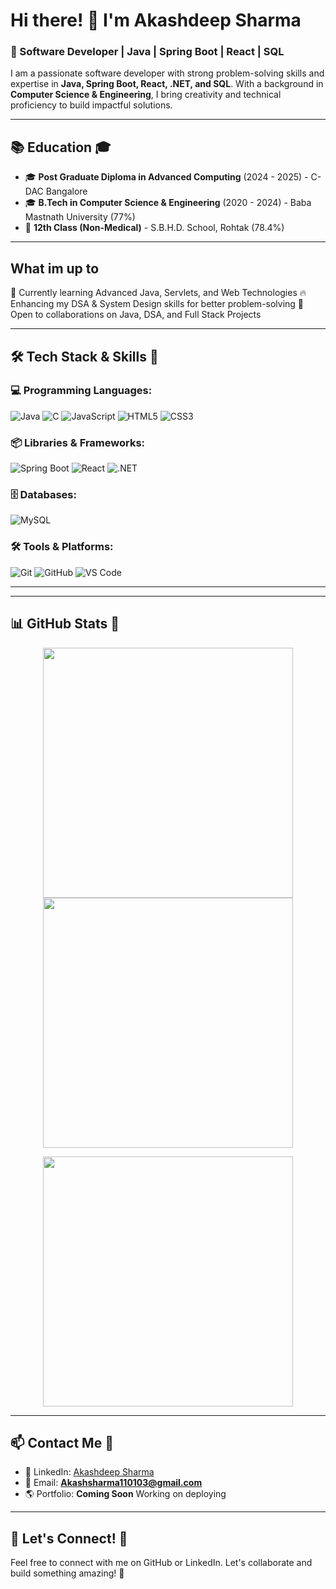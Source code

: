 # Hi there! 👋 I'm Akashdeep Sharma

### 🚀 Software Developer | Java | Spring Boot | React | SQL

I am a passionate software developer with strong problem-solving skills and expertise in **Java, Spring Boot, React, .NET, and SQL**. With a background in **Computer Science & Engineering**, I bring creativity and technical proficiency to build impactful solutions.

---

## 📚 Education 🎓
- 🎓 **Post Graduate Diploma in Advanced Computing** (2024 - 2025) - C-DAC Bangalore
- 🎓 **B.Tech in Computer Science & Engineering** (2020 - 2024) - Baba Mastnath University (77%)
- 🏫 **12th Class (Non-Medical)** - S.B.H.D. School, Rohtak (78.4%)
---
## What im up to 
🌱 Currently learning Advanced Java, Servlets, and Web Technologies
🔥 Enhancing my DSA & System Design skills for better problem-solving
🤝 Open to collaborations on Java, DSA, and Full Stack Projects

---

## 🛠️ Tech Stack & Skills 🚀

### **💻 Programming Languages:**  
![Java](https://img.shields.io/badge/Java-ED8B00?style=for-the-badge&logo=java&logoColor=white) ![C](https://img.shields.io/badge/C-00599C?style=for-the-badge&logo=c&logoColor=white) ![JavaScript](https://img.shields.io/badge/JavaScript-F7DF1E?style=for-the-badge&logo=javascript&logoColor=black) ![HTML5](https://img.shields.io/badge/HTML5-E34F26?style=for-the-badge&logo=html5&logoColor=white) ![CSS3](https://img.shields.io/badge/CSS3-1572B6?style=for-the-badge&logo=css3&logoColor=white)

### **📦 Libraries & Frameworks:**  
![Spring Boot](https://img.shields.io/badge/Spring%20Boot-6DB33F?style=for-the-badge&logo=spring-boot&logoColor=white) ![React](https://img.shields.io/badge/React-61DAFB?style=for-the-badge&logo=react&logoColor=black) ![.NET](https://img.shields.io/badge/.NET-512BD4?style=for-the-badge&logo=dotnet&logoColor=white)

### **🗄️ Databases:**  
![MySQL](https://img.shields.io/badge/MySQL-4479A1?style=for-the-badge&logo=mysql&logoColor=white)

### **🛠️ Tools & Platforms:**  
![Git](https://img.shields.io/badge/Git-F05032?style=for-the-badge&logo=git&logoColor=white) ![GitHub](https://img.shields.io/badge/GitHub-181717?style=for-the-badge&logo=github&logoColor=white) ![VS Code](https://img.shields.io/badge/VS%20Code-007ACC?style=for-the-badge&logo=visual-studio-code&logoColor=white)

---
---

## 📊 GitHub Stats 🌟
<p align="center">
  <img src="https://github-readme-stats.vercel.app/api?username=Akashsharmahere&show_icons=true&theme=dark" width="400px" />
  <img src="https://streak-stats.demolab.com?user=Akashsharmahere&theme=dark" width="400px" />
</p>

<p align="center">
  <img src="https://github-readme-stats.vercel.app/api/top-langs/?username=Akashsharmahere&layout=compact&theme=dark" width="400px" />
</p>

---

## 📫 Contact Me 📩
- 💼 LinkedIn: [Akashdeep Sharma](https://www.linkedin.com/in/akashdeep-sharma-b1a09b280/)
- 📧 Email: **Akashsharma110103@gmail.com**
- 🌎 Portfolio: **Coming Soon** Working on deploying

---

## 🤝 Let's Connect! 🔗
Feel free to connect with me on GitHub or LinkedIn. Let's collaborate and build something amazing! 🚀
